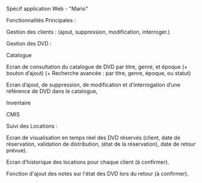 Spécif application Web - "Mario" 

Fonctionnalités Principales : 

Gestion des clients : (ajout, suppression, modification, interroger.) 

Gestion des DVD : 

Catalogue 

Ecran de consultation du catalogue de DVD par titre, genre, et époque (+ bouton d’ajout) (+ Recherche avancée : par titre, genre, époque, ou statut) 

Ecran d’ajout, de suppression, de modification et d’interrogation d’une référence de DVD dans le catalogue,  

Inventaire 

CMIS 

 

Suivi des Locations : 

Ecran de visualisation en temps réel des DVD réservés (client, date de réservation, validation de distribution, (état de la réservation), date de retour prévue). 

Ecran d’historique des locations pour chaque client (à confirmer). 

Fonction d'ajout des notes sur l'état des DVD lors du retour (à confirmer). 
